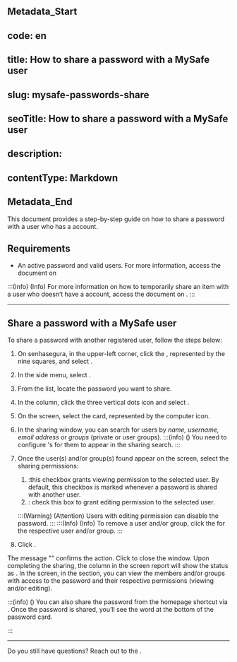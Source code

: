 ## Metadata_Start 
## code: en
## title: How to share a password with a MySafe user 
## slug: mysafe-passwords-share 
## seoTitle: How to share a password with a MySafe user 
## description:  
## contentType: Markdown 
## Metadata_End
This document provides a step-by-step guide on how to share a password with a user who has a  account. 

## Requirements

* An active password and valid users. For more information, access the document on 

:::(Info) (Info)
For more information on how to temporarily share an item with a user who doesn’t  have a  account, access the document on .
:::

***

## Share a password with a MySafe user
To share a password with another registered  user, follow the steps below:


1. On senhasegura, in the upper-left corner, click the , represented by the nine squares, and select .
2. In the side menu, select .
3. From the list, locate the password you want to share.
4. In the  column, click the three vertical dots icon and select .
5. On the  screen, select the  card, represented by the computer icon.
6. In the sharing window, you can search for users by *name, username, email address* or *groups* (private or user groups).
    :::(info) ()
    You need to configure 's  for them to appear in the sharing search.
    :::
7. Once the user(s) and/or group(s) found appear on the  screen, select the sharing permissions:   
    1. :this checkbox grants viewing permission to the selected user. By default, this checkbox is marked whenever a password is shared with another user.
    2. : check this box to grant editing permission to the selected user.

   
    :::(Warning) (Attention)
    Users with editing permission can disable the password.
    :::
    :::(Info) (Info)
    To remove a user and/or group, click the  for the respective user and/or group.
    :::
        
8. Click .

The message "" confirms the action. Click  to close the window.
Upon completing the sharing, the  column in the  screen report will show the status as .
In the  screen, in the  section, you can view the members and/or groups with access to the password and their respective permissions (viewing and/or editing).

:::(info) ()
You can also share the password from the  homepage shortcut via .
Once the password is shared, you’ll  see the word  at the bottom of the password card.

:::
***


Do you still have questions? Reach out to the .